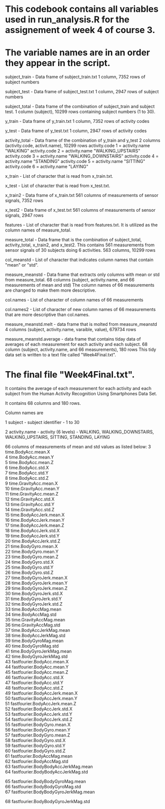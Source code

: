 # This codebook contains all variables used in run_analysis.R for the assignement of week 4 of course 3.

# The variable names are in an order they appear in the script.


subject_train	-	Data frame of subject_train.txt
		          	1 column, 7352 rows of subject numbers
		          	
subject_test	-	Data frame of subject_test.txt
		          	1 column, 2947 rows of subject numbers
		          	
subject_total	-	Data frame of the combination of subject_train and subject test.
		          	1 column (subject), 10299 rows containing subject numbers (1 to 30).



y_train		- 	Data frame of y_train.txt
		        	1 column, 7352 rows of activity codes
		        	
y_test		-	Data frame of y_test.txt
		      	1 column, 2947 rows of activity codes
		      	
activity_total	-	Data frame of the combination of y_train and y_test
		            	2 columns (activity.code, activit.name), 10299 rows
		            	activity.code 1 = activity.name "WALKING"
		            	activity.code 2 = activity.name "WALKING_UPSTAIRS"
		            	activity.code 3 = activity.name "WALKING_DOWNSTAIRS"
		            	activity.code 4 = activity.name "STANDING"
		            	activity.code 5 = activity.name "SITTING"
		            	activity.code 6 = activity.name "LAYING"



x_train		-	List of character that is read from x_train.txt.

x_test		-	List of character that is read from x_test.txt.

x_train2	-	Data frame of x_train.txt
		      	561 columns of measurements of sensor signals, 7352 rows
		      	
x_test2		-	Data frame of x_test.txt
		      	561 columns of measurements of sensor signals, 2947 rows
		      	
features	-	List of character that is read from features.txt.
		      	It is utilized as the column names of measure_total.
		      	
measure_total	-	Data frame that is the combination of subject_total, activity_total, x_train2, and x_test2.
		          	This contains 561 measurements from sensor signals of 30 subjects doing 6 activities.
		          	563 columns, 10299 rows
		          	


col_meanstd	-	List of character that indicates column names that contain "mean" or "std".

measure_meanstd	-	Data frame that extracts only columns with mean or std from measure_total.
		            	68 columns (subject, activity.name, and 66 measurements of mean and std)
		            	The column names of 66 measurements are changed to make them more descriptive.
		            	
col.names	-	List of character of column names of 66 measurements

col.names2	-	List of character of new column names of 66 measurements that are more descriptive than col.names.


measure_meanstd.melt	-	data frame that is molted from measure_meanstd
			                	4 columns (subject, activity.name, varaible, value), 679734 rows
			                	
			                	
measure_meanstd.average	-	data frame that contains tiday data of averages of each measurement for each activity and each subject.
			                  	68 column (subject, activity.name, and 66 measurements), 180 rows
			                  	This tidy data set is written to a text file called "Week4Final.txt".


# The final file "Week4Final.txt".
It contains the average of each measurement for each activity and each subject from the Human Activity Recognition Using Smartphones Data Set.

It contains 68 columns and 180 rows.

Column names are

1 subject  - subject identifier - 1 to 30

2 activity.name	- activity (6 levels) - WALKING, WALKING_DOWNSTAIRS, WALKING_UPSTAIRS, SITTING, STANDING, LAYING

66 columns of measurements of mean and std values as listed below:
3 time.BodyAcc.mean.X                  
4 time.BodyAcc.mean.Y                 
5 time.BodyAcc.mean.Z                 
6 time.BodyAcc.std.X                  
7 time.BodyAcc.std.Y                   
8 time.BodyAcc.std.Z                  
9 time.GravityAcc.mean.X               
10 time.GravityAcc.mean.Y              
11 time.GravityAcc.mean.Z              
12 time.GravityAcc.std.X               
13 time.GravityAcc.std.Y                
14 time.GravityAcc.std.Z               
15 time.BodyAccJerk.mean.X            
16 time.BodyAccJerk.mean.Y           
17 time.BodyAccJerk.mean.Z              
18 time.BodyAccJerk.std.X              
19 time.BodyAccJerk.std.Y               
20 time.BodyAccJerk.std.Z              
21 time.BodyGyro.mean.X                 
22 time.BodyGyro.mean.Y                
23 time.BodyGyro.mean.Z                 
24 time.BodyGyro.std.X                 
25 time.BodyGyro.std.Y                 
26 time.BodyGyro.std.Z                 
27 time.BodyGyroJerk.mean.X            
28 time.BodyGyroJerk.mean.Y          
29 time.BodyGyroJerk.mean.Z            
30 time.BodyGyroJerk.std.X             
31 time.BodyGyroJerk.std.Y              
32 time.BodyGyroJerk.std.Z            
33 time.BodyAccMag.mean                
34 time.BodyAccMag.std                 
35 time.GravityAccMag.mean              
36 time.GravityAccMag.std              
37 time.BodyAccJerkMag.mean             
38 time.BodyAccJerkMag.std             
39 time.BodyGyroMag.mean               
40 time.BodyGyroMag.std               
41 time.BodyGyroJerkMag.mean           
42 time.BodyGyroJerkMag.std           
43 fastfourier.BodyAcc.mean.X          
44 fastfourier.BodyAcc.mean.Y         
45 fastfourier.BodyAcc.mean.Z          
46 fastfourier.BodyAcc.std.X          
47 fastfourier.BodyAcc.std.Y           
48 fastfourier.BodyAcc.std.Z          
49 fastfourier.BodyAccJerk.mean.X      
50 fastfourier.BodyAccJerk.mean.Y     
51 fastfourier.BodyAccJerk.mean.Z       
52 fastfourier.BodyAccJerk.std.X     
53 fastfourier.BodyAccJerk.std.Y      
54 fastfourier.BodyAccJerk.std.Z      
55 fastfourier.BodyGyro.mean.X         
56 fastfourier.BodyGyro.mean.Y        
57 fastfourier.BodyGyro.mean.Z         
58 fastfourier.BodyGyro.std.X          
59 fastfourier.BodyGyro.std.Y           
60 fastfourier.BodyGyro.std.Z        
61 fastfourier.BodyAccMag.mean        
62 fastfourier.BodyAccMag.std         
63 fastfourier.BodyBodyAccJerkMag.mean  
64 fastfourier.BodyBodyAccJerkMag.std

65 fastfourier.BodyBodyGyroMag.mean     
66 fastfourier.BodyBodyGyroMag.std    
67 fastfourier.BodyBodyGyroJerkMag.mean

68 fastfourier.BodyBodyGyroJerkMag.std 

